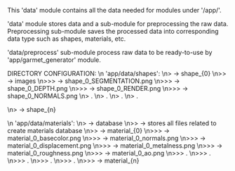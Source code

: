 This 'data' module contains all the data needed for modules under '/app/'.

'data' module stores data and a sub-module for preprocessing the raw data. Preprocessing sub-module saves the processed data into corresponding data type such as shapes, materials, etc.

'data/preprocess' sub-module process raw data to be ready-to-use by 'app/garmet_generator' module.

DIRECTORY CONFIGURATION:
\n    'app/data/shapes':
\n>                    -> shape_{0}
\n>>                                -> images
\n>>>                                        -> shape_0_SEGMENTATION.png
\n>>>                                        -> shape_0_DEPTH.png
\n>>>                                        -> shape_0_RENDER.png
\n>>>                                        -> shape_0_NORMALS.png
\n>                    .
\n>                    .
\n>                    .
\n>                    .

\n>                    -> shape_{n}

    
\n    'app/data/materials':
\n>                    -> database
\n>>                                -> stores all files related to create materials database
\n>>                                -> material_{0}
\n>>>                                                -> material_0_basecolor.png
\n>>>                                                -> material_0_normals.png
\n>>>                                                -> material_0_displacement.png
\n>>>                                                -> material_0_metalness.png
\n>>>                                                -> material_0_roughness.png
\n>>>                                                -> material_0_ao.png
\n>>>                                .
\n>>>                                .
\n>>>                                .
\n>>>                                .
\n>>>                                .
\n>>>                                -> material_{n}